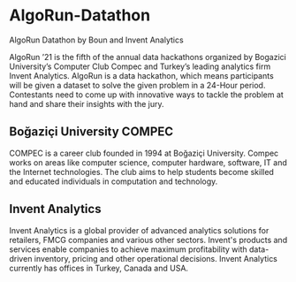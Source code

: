 # AlgoRun-Datathon

AlgoRun Datathon by Boun and Invent Analytics


AlgoRun ’21 is the fifth of the annual data hackathons organized by Bogazici University’s Computer Club Compec and Turkey’s leading analytics firm Invent Analytics. AlgoRun is a data hackathon, which means participants will be given a dataset to solve the given problem in a 24-Hour period.  Contestants need to come up with innovative ways to tackle the problem at hand and share their insights with the jury.  

## Boğaziçi University COMPEC

COMPEC is a career club founded in 1994 at Boğaziçi University.  Compec works on areas like computer science, computer hardware, software, IT and the Internet technologies. The club aims to help students become skilled and educated individuals in computation and technology.

## Invent Analytics


Invent Analytics is a global provider of advanced analytics solutions for retailers, FMCG companies and various other sectors. Invent's products and services enable companies to achieve maximum profitability with data-driven inventory, pricing and other operational decisions. Invent Analytics currently has offices in Turkey, Canada and USA.
